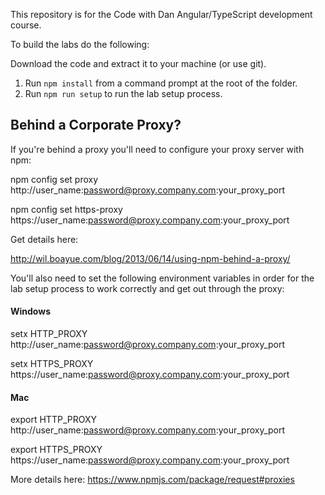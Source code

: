 This repository is for the Code with Dan Angular/TypeScript development course.

To build the labs do the following:

Download the code and extract it to your machine (or use git).

1. Run `npm install` from a command prompt at the root of the folder.
1. Run `npm run setup` to run the lab setup process.

## Behind a Corporate Proxy?

If you're behind a proxy you'll need to configure your proxy server with npm:

npm config set proxy http://user_name:password@proxy.company.com:your_proxy_port

npm config set https-proxy https://user_name:password@proxy.company.com:your_proxy_port

Get details here:

http://wil.boayue.com/blog/2013/06/14/using-npm-behind-a-proxy/

You'll also need to set the following environment variables in order for the lab setup
process to work correctly and get out through the proxy:

#### Windows

setx HTTP_PROXY      http://user_name:password@proxy.company.com:your_proxy_port

setx HTTPS_PROXY     https://user_name:password@proxy.company.com:your_proxy_port

#### Mac

export HTTP_PROXY      http://user_name:password@proxy.company.com:your_proxy_port

export HTTPS_PROXY     https://user_name:password@proxy.company.com:your_proxy_port

More details here: https://www.npmjs.com/package/request#proxies
